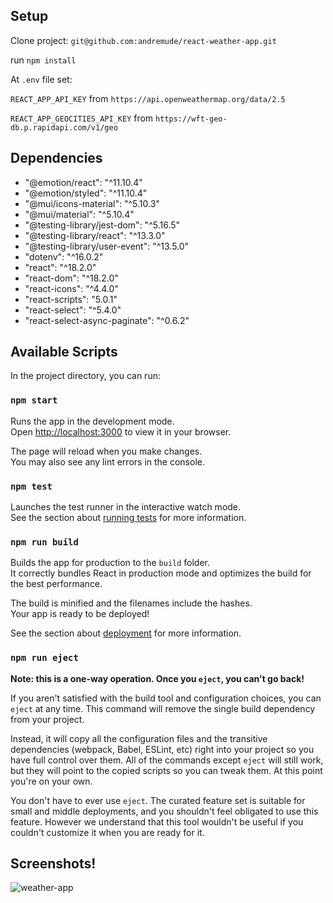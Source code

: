## Setup

  Clone project: `git@github.com:andremude/react-weather-app.git`

  run `npm install`

  At `.env` file set:
  
   `REACT_APP_API_KEY` from `https://api.openweathermap.org/data/2.5`
    
   `REACT_APP_GEOCITIES_API_KEY` from `https://wft-geo-db.p.rapidapi.com/v1/geo`

## Dependencies 
<ul>
  <li>"@emotion/react": "^11.10.4"</li>
  <li>"@emotion/styled": "^11.10.4"</li>
  <li>"@mui/icons-material": "^5.10.3"</li>
  <li>"@mui/material": "^5.10.4"</li>
  <li>"@testing-library/jest-dom": "^5.16.5"</li>
  <li>"@testing-library/react": "^13.3.0"</li>
  <li>"@testing-library/user-event": "^13.5.0"</li>
  <li>"dotenv": "^16.0.2"</li>
  <li>"react": "^18.2.0"</li>
  <li>"react-dom": "^18.2.0"</li>
  <li>"react-icons": "^4.4.0"</li>
  <li>"react-scripts": "5.0.1"</li>
  <li>"react-select": "^5.4.0"</li>
  <li>"react-select-async-paginate": "^0.6.2"</li>
</ul>    

## Available Scripts

In the project directory, you can run:

### `npm start`

Runs the app in the development mode.\
Open [http://localhost:3000](http://localhost:3000) to view it in your browser.

The page will reload when you make changes.\
You may also see any lint errors in the console.

### `npm test`

Launches the test runner in the interactive watch mode.\
See the section about [running tests](https://facebook.github.io/create-react-app/docs/running-tests) for more information.

### `npm run build`

Builds the app for production to the `build` folder.\
It correctly bundles React in production mode and optimizes the build for the best performance.

The build is minified and the filenames include the hashes.\
Your app is ready to be deployed!

See the section about [deployment](https://facebook.github.io/create-react-app/docs/deployment) for more information.

### `npm run eject`

**Note: this is a one-way operation. Once you `eject`, you can't go back!**

If you aren't satisfied with the build tool and configuration choices, you can `eject` at any time. This command will remove the single build dependency from your project.

Instead, it will copy all the configuration files and the transitive dependencies (webpack, Babel, ESLint, etc) right into your project so you have full control over them. All of the commands except `eject` will still work, but they will point to the copied scripts so you can tweak them. At this point you're on your own.

You don't have to ever use `eject`. The curated feature set is suitable for small and middle deployments, and you shouldn't feel obligated to use this feature. However we understand that this tool wouldn't be useful if you couldn't customize it when you are ready for it.

## Screenshots!

![weather-app](https://github.com/andremude/react-weather-app/assets/71613801/68d4bebe-1488-4341-98a8-9e9cb5af4256)
